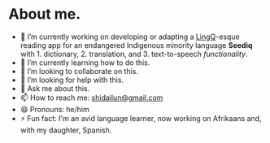 # About me.

- 🔭 I’m currently working on developing or adapting a [LingQ](https://www.lingq.com/)-esque reading app for an endangered Indigenous minority language **Seediq** with 1. dictionary, 2. translation, and 3. text-to-speech *functionality*.
- 🌱 I’m currently learning how to do this.
- 👯 I’m looking to collaborate on this.
- 🤔 I’m looking for help with this.
- 💬 Ask me about this.
- 📫 How to reach me: shidailun@gmail.com
- 😄 Pronouns: he/him
- ⚡ Fun fact: I'm an avid language learner, now working on Afrikaans and, with my daughter, Spanish.
